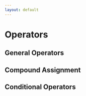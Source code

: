 ```yaml
---
layout: default
---
```

# Operators
## General Operators
## Compound Assignment
## Conditional Operators
